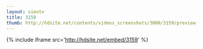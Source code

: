 ```yaml
---
layout: sieutv
title: 3159
thumb: http://hdsite.net/contents/videos_screenshots/3000/3159/preview_360p.mp4.jpg
---
```

{% include iframe src='http://hdsite.net/embed/3159' %}
 
